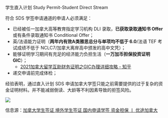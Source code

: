 
学生直入计划 Study Permit-Student Direct Stream

符合 SDS 学签申请通道的申请人必须满足：

-   已经被任一加拿大高等教育指定学习机构 DLI 录取，**已获取录取通知书 Offer** 或有条件录取通知书 Conditional Offer；
-   英/法语能力证明（**两年内有效A类雅思总分与单项均不低于 6.0**/法语 TEF 考试成绩不低于 NCLC7/加拿大离岸高中颁发的高中文凭）；
-   能够证明学习期间有充足的经济能力负担生活（**一万加币担保投资证明 GIC**）；
	- [2021加拿大留学互助财务证明之GIC办理详细攻略 - 知乎](https://zhuanlan.zhihu.com/p/370553326?utm_source=wechat_session&utm_medium=social&s_r=0&utm_id=0)
-   递交申请前完成体检；


经验表明，通过直入计划 SDS 申请加拿大学签只能之前需要提供的过于复杂的资金证明材料。并不能减弱倒读、大龄等不利因素导致的拒签风险。



![](https://picture-guan.oss-cn-hangzhou.aliyuncs.com/20220904094811.png)

信息源：[加拿大学生签证 境外学生签证 国内申请学签 资金担保 丨 优途加拿大](https://utoimmigration.com/study-permit-apply-from-china/#2)